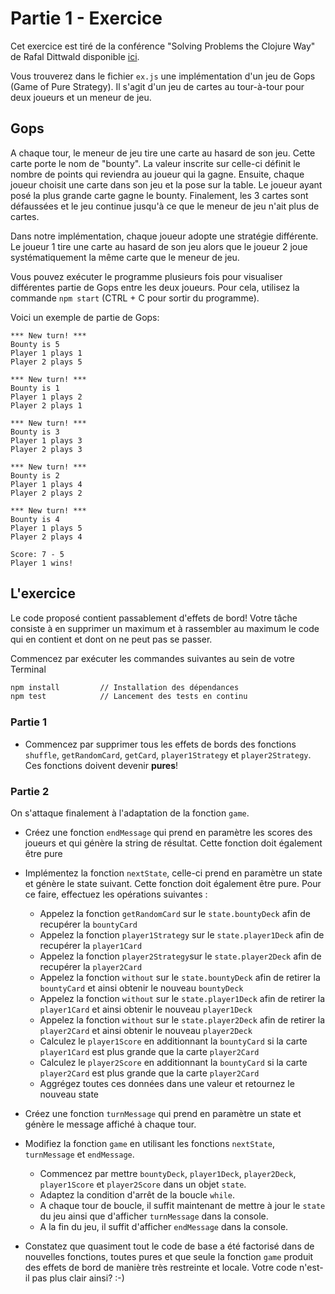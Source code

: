 # Partie 1 - Exercice

Cet exercice est tiré de la conférence "Solving Problems the Clojure Way" de Rafal Dittwald disponible [ici](https://www.youtube.com/watch?v=vK1DazRK_a0).

Vous trouverez dans le fichier `ex.js` une implémentation d'un jeu de Gops (Game of Pure Strategy). Il s'agit d'un jeu de cartes au tour-à-tour pour deux joueurs et un meneur de jeu.

## Gops
A chaque tour, le meneur de jeu tire une carte au hasard de son jeu. Cette carte porte le nom de "bounty". La valeur inscrite sur celle-ci définit le nombre de points qui reviendra au joueur qui la gagne. Ensuite, chaque joueur choisit une carte dans son jeu et la pose sur la table. Le joueur ayant posé la plus grande carte gagne le bounty. Finalement, les 3 cartes sont défaussées et le jeu continue jusqu'à ce que le meneur de jeu n'ait plus de cartes.

Dans notre implémentation, chaque joueur adopte une stratégie différente. Le joueur 1 tire une carte au hasard de son jeu alors que le joueur 2 joue systématiquement la même carte que le meneur de jeu.

Vous pouvez exécuter le programme plusieurs fois pour visualiser différentes partie de Gops entre les deux joueurs. Pour cela, utilisez la commande `npm start` (CTRL + C pour sortir du programme).

Voici un exemple de partie de Gops:

```
*** New turn! ***
Bounty is 5
Player 1 plays 1
Player 2 plays 5

*** New turn! ***
Bounty is 1
Player 1 plays 2
Player 2 plays 1

*** New turn! ***
Bounty is 3
Player 1 plays 3
Player 2 plays 3

*** New turn! ***
Bounty is 2
Player 1 plays 4
Player 2 plays 2

*** New turn! ***
Bounty is 4
Player 1 plays 5
Player 2 plays 4

Score: 7 - 5
Player 1 wins!
```

## L'exercice
Le code proposé contient passablement d'effets de bord! Votre tâche consiste à en supprimer un maximum et à rassembler au maximum le code qui en contient et dont on ne peut pas se passer.

Commencez par exécuter les commandes suivantes au sein de votre Terminal
```bash
npm install         // Installation des dépendances
npm test            // Lancement des tests en continu
```

### Partie 1
- Commencez par supprimer tous les effets de bords des fonctions `shuffle`, `getRandomCard`, `getCard`, `player1Strategy` et `player2Strategy`. Ces fonctions doivent devenir __pures__!

### Partie 2
On s'attaque finalement à l'adaptation de la fonction `game`.
- Créez une fonction `endMessage` qui prend en paramètre les scores des joueurs et qui génère la string de résultat. Cette fonction doit également être pure
- Implémentez la fonction `nextState`, celle-ci prend en paramètre un state et génère le state suivant. Cette fonction doit également être pure. Pour ce faire, effectuez les opérations suivantes :
    - Appelez la fonction `getRandomCard` sur le `state.bountyDeck` afin de recupérer la `bountyCard`
    - Appelez la fonction `player1Strategy` sur le `state.player1Deck` afin de recupérer la `player1Card`
    - Appelez la fonction `player2Strategy`sur le `state.player2Deck` afin de recupérer la `player2Card`
    - Appelez la fonction `without` sur le `state.bountyDeck` afin de retirer la `bountyCard` et ainsi obtenir le nouveau `bountyDeck`
    - Appelez la fonction `without` sur le `state.player1Deck` afin de retirer la `player1Card` et ainsi obtenir le nouveau `player1Deck`
    - Appelez la fonction `without` sur le `state.player2Deck` afin de retirer la `player2Card` et ainsi obtenir le nouveau `player2Deck`
    - Calculez le `player1Score` en additionnant la `bountyCard` si la carte `player1Card` est plus grande que la carte `player2Card`
    - Calculez le `player2Score` en additionnant la `bountyCard` si la carte `player2Card` est plus grande que la carte `player2Card`
    - Aggrégez toutes ces données dans une valeur et retournez le nouveau state
- Créez une fonction `turnMessage` qui prend en paramètre un state et génère le message affiché à chaque tour.
- Modifiez la fonction `game` en utilisant les fonctions `nextState`, `turnMessage` et `endMessage`.
     - Commencez par mettre `bountyDeck`, `player1Deck`, `player2Deck`, `player1Score` et `player2Score` dans un objet `state`.
     - Adaptez la condition d'arrêt de la boucle `while`.
     - A chaque tour de boucle, il suffit maintenant de mettre à jour le `state` du jeu ainsi que d'afficher `turnMessage` dans la console.
     - A la fin du jeu, il suffit d'afficher `endMessage` dans la console.
        
- Constatez que quasiment tout le code de base a été factorisé dans de nouvelles fonctions, toutes pures et que seule la fonction `game` produit des effets de bord de manière très restreinte et locale. Votre code n'est-il pas plus clair ainsi? :-)
